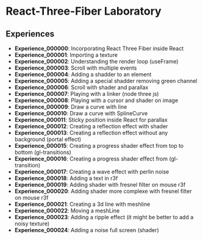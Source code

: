 # React-Three-Fiber Laboratory

## Experiences

* **Experience_000000**: Incorporating React Three Fiber inside React
* **Experience_000001**: Importing a texture
* **Experience_000002**: Understanding the render loop (useFrame)
* **Experience_000003**: Scroll with multiple events
* **Experience_000004**: Adding a shadder to an element
* **Experience_000005**: Adding a special shadder removing green channel
* **Experience_000006**: Scroll with shader and parallax
* **Experience_000007**: Playing with a linker (node three js)
* **Experience_000008**: Playing with a cursor and shader on image
* **Experience_000009**: Draw a curve with line
* **Experience_000010**: Draw a curve with SplineCurve
* **Experience_000011**: Sticky position inside React for parallax
* **Experience_000012**: Creating a reflection effect with shader
* **Experience_000013**: Creating a reflection effect without any background (portal effect)
* **Experience_000015**: Creating a progress shader effect from top to bottom (gl-transitions)
* **Experience_000016**: Creating a progress shader effect from (gl-transition)
* **Experience_000017**: Creating a wave effect with perlin noise
* **Experience_000018**: Adding a text in r3f
* **Experience_000019**: Adding shader with fresnel filter on mouse r3f
* **Experience_000020**: Adding shader more complexe with fresnel filter on mouse r3f
* **Experience_000021**: Creating a 3d line with meshline
* **Experience_000022**: Moving a meshLine
* **Experience_000023**: Adding a ripple effect (it might be better to add a noisy texture)
* **Experience_000024**: Adding a noise full screen (shader)
